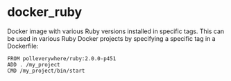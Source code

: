 docker_ruby
===========

Docker image with various Ruby versions installed in specific tags. This can be used in various Ruby Docker projects by specifying a specific tag in a Dockerfile:

```
FROM polleverywhere/ruby:2.0.0-p451
ADD . /my_project
CMD /my_project/bin/start
```
